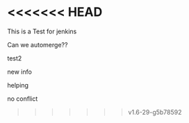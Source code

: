
<<<<<<< HEAD
=======
This is a Test for jenkins

Can we automerge??

test2

new info

helping

no conflict
>>>>>>> v1.6-29-g5b78592
